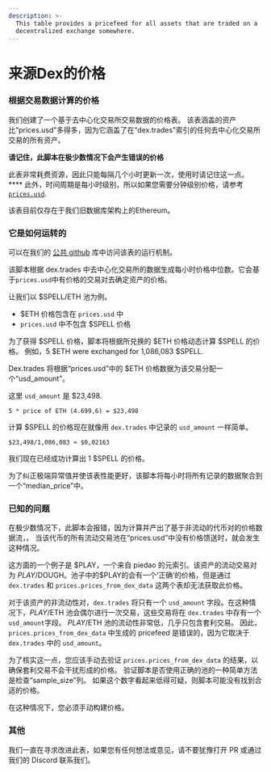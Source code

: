 ```yaml
---
description: >-
  This table provides a pricefeed for all assets that are traded on a
  decentralized exchange somewhere.
---
```


# 来源Dex的价格

### 根据交易数据计算的价格

我们创建了一个基于去中心化交易所交易数据的价格表。 该表涵盖的资产比“prices.usd”多得多，因为它涵盖了在“dex.trades”索引的任何去中心化交易所交易的所有资产。

**请记住，此脚本在极少数情况下会产生错误的价格**

此表非常耗费资源，因此只能每隔几个小时更新一次，使用时请记住这一点。 **** 此外，时间周期是每小时级别，所以如果您需要分钟级别价格，请参考 [`prices.usd`](../../prices.md).


该表目前仅存在于我们旧数据库架构上的Ethereum。

### 它是如何运转的

可以在我们的 [公共 github](https://github.com/duneanalytics/spellbook/tree/master/ethereum/prices) 库中访问该表的运行机制。

该脚本根据 dex.trades 中去中心化交易所的数据生成每小时价格中位数。它会基于`prices.usd`中有价格的交易对去确定资产的价格。


让我们以 $SPELL/ETH 池为例。

* $ETH 价格包含在 `prices.usd` 中
* `prices.usd` 中不包含 $SPELL 价格

为了获得 $SPELL 价格，脚本将根据所兑换的 $ETH 价格动态计算 $SPELL 的价格。
例如，5 $ETH were exchanged for 1,086,083 $SPELL.

Dex.trades 将根据“prices.usd”中的 $ETH 价格数据为该交易分配一个“usd_amount”。

这里 `usd_amount` 是 $23,498.

`5 * price of ETH (4.699,6) = $23,498`

计算 $SPELL 的价格现在就像用 `dex.trades` 中记录的 `usd_amount` 一样简单。

`$23,498/1,086,083 ≈ $0,02163`

我们现在已经成功计算出 1 $SPELL 的价格。

为了纠正极端异常值并使该表性能更好，该脚本将每小时将所有记录的数据聚合到一个“median_price”中。

### 已知的问题

在极少数情况下，此脚本会报错，因为计算并产出了基于非流动的代币对的价格数据流，。 当该代币的所有流动交易池在“prices.usd”中没有价格馈送时，就会发生这种情况。

这方面的一个例子是 $PLAY，一个来自 piedao 的元索引。该资产的流动交易对为 $PLAY/$DOUGH。池子中的$PLAY的会有一个‘正确’的价格，但是通过`dex.trades` 和 `prices.prices_from_dex_data` 这两个表却无法获取此价格。

对于该资产的非流动性对，`dex.trades` 将只有一个 `usd_amount` 字段。在这种情况下，$PLAY/$ETH 池会偶尔进行一次交易，这些交易将在 `dex.trades` 中存有一个`usd_amount`字段。 $PLAY/$ETH 池的流动性非常低，几乎只包含套利交易。 因此，`prices.prices_from_dex_data` 中生成的 pricefeed 是错误的，因为它取决于 `dex.trades` 中的 `usd_amount`。


为了核实这一点，您应该手动去验证 `prices.prices_from_dex_data` 的结果，以确保套利交易不会干扰形成的价格。 验证脚本是否使用正确的池的一种简单方法是检查“sample_size”列。 如果这个数字看起来低得可疑，则脚本可能没有找到合适的价格。

在这种情况下，您必须手动构建价格。

### 其他

我们一直在寻求改进此表，如果您有任何想法或意见，请不要犹豫打开 PR 或通过我们的 Discord 联系我们。
